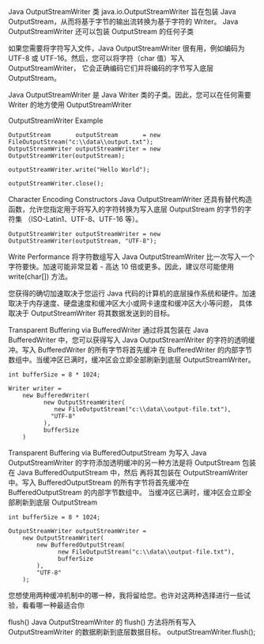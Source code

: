 Java OutputStreamWriter 类 java.io.OutputStreamWriter 旨在包装 Java OutputStream，从而将基于字节的输出流转换为基于字符的 Writer。 
Java OutputStreamWriter 还可以包装 OutputStream 的任何子类


如果您需要将字符写入文件，Java OutputStreamWriter 很有用，例如编码为UTF-8 或 UTF-16。然后，您可以将字符（char 值）写入 OutputStreamWriter，
它会正确编码它们并将编码的字节写入底层 OutputStream。

Java OutputStreamWriter 是 Java Writer 类的子类。因此，您可以在任何需要 Writer 的地方使用 OutputStreamWriter

OutputStreamWriter Example

```
OutputStream       outputStream       = new FileOutputStream("c:\\data\\output.txt");
OutputStreamWriter outputStreamWriter = new OutputStreamWriter(outputStream);

outputStreamWriter.write("Hello World");

outputStreamWriter.close();
```



Character Encoding Constructors
Java OutputStreamWriter 还具有替代构造函数，允许您指定用于将写入的字符转换为写入底层 OutputStream 的字节的字符集
（ISO-Latin1、UTF-8、UTF-16 等）。
```
OutputStreamWriter outputStreamWriter = new OutputStreamWriter(outputStream, "UTF-8");
```


Write Performance
将字符数组写入 Java OutputStreamWriter 比一次写入一个字符要快。加速可能非常显着 - 高达 10 倍或更多。因此，建议尽可能使用 write(char[]) 方法。

您获得的确切加速取决于您运行 Java 代码的计算机的底层操作系统和硬件。加速取决于内存速度、硬盘速度和缓冲区大小或网卡速度和缓冲区大小等问题，
  具体取决于 OutputStreamWriter 将其数据发送到的目标。

Transparent Buffering via BufferedWriter
通过将其包装在 Java BufferedWriter 中，您可以获得写入 Java OutputStreamWriter 的字符的透明缓冲。写入 BufferedWriter 的所有字节将首先缓冲
在 BufferedWriter 的内部字节数组中。当缓冲区已满时，缓冲区会立即全部刷新到底层 OutputStreamWriter。  

```
int bufferSize = 8 * 1024;

Writer writer =
    new BufferedWriter(
          new OutputStreamWriter(
             new FileOutputStream("c:\\data\\output-file.txt"),
            "UTF-8"
          ),
          bufferSize
    )
```


Transparent Buffering via BufferedOutputStream
为写入 Java OutputStreamWriter 的字符添加透明缓冲的另一种方法是将 OutputStream 包装在 Java BufferedOutputStream 中，然后
再将其包装在 OutputStreamWriter 中。写入 BufferedOutputStream 的所有字节将首先缓冲在 BufferedOutputStream 的内部字节数组中。
当缓冲区已满时，缓冲区会立即全部刷新到底层 OutputStream

```
int bufferSize = 8 * 1024;

OutputStreamWriter outputStreamWriter =
    new OutputStreamWriter(
        new BufferedOutputStream(
              new FileOutputStream("c:\\data\\output-file.txt"),
              bufferSize
        ),
        "UTF-8"
    );
```
您想使用两种缓冲机制中的哪一种，我将留给您。也许对这两种选择进行一些试验，看看哪一种最适合你



flush()
Java OutputStreamWriter 的 flush() 方法将所有写入 OutputStreamWriter 的数据刷新到底层数据目标。
outputStreamWriter.flush();
